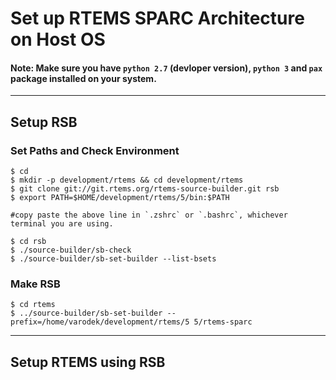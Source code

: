 # Set up RTEMS SPARC Architecture on Host OS

#### Note: Make sure you have `python 2.7` (devloper version), `python 3` and `pax` package installed on your system.

---

## Setup RSB
### Set Paths and Check Environment
~~~~
$ cd
$ mkdir -p development/rtems && cd development/rtems
$ git clone git://git.rtems.org/rtems-source-builder.git rsb
$ export PATH=$HOME/development/rtems/5/bin:$PATH 
~~~~

	#copy paste the above line in `.zshrc` or `.bashrc`, whichever terminal you are using.

~~~~
$ cd rsb
$ ./source-builder/sb-check
$ ./source-builder/sb-set-builder --list-bsets
~~~~

### Make RSB
~~~~
$ cd rtems
$ ../source-builder/sb-set-builder --prefix=/home/varodek/development/rtems/5 5/rtems-sparc
~~~~
---

## Setup RTEMS using RSB


